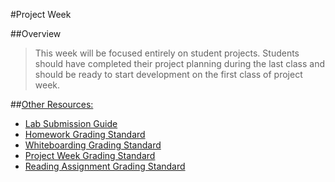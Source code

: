 #Project Week

##Overview
> This week will be focused entirely on student projects. Students should have completed their project planning during the last class and should be ready to start development on the first class of project week.

##[Other Resources:](../resources/)
* [Lab Submission Guide](../resources/lab-submission-guide.md)
* [Homework Grading Standard](../resources/homework-grading-rubric.md)
* [Whiteboarding Grading Standard](../resources/whiteboarding-grading-rubric.md)
* [Project Week Grading Standard](../resources/project-week-grading-rubric.md)
* [Reading Assignment Grading Standard](../resources/reading-discussion-grading-rubric.md)
